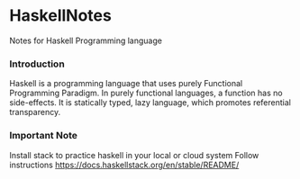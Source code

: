 # HaskellNotes
Notes for Haskell Programming language

### Introduction
Haskell is a programming language that uses purely Functional Programming Paradigm. In purely functional languages, a function has no side-effects. It is statically typed, lazy language, which promotes referential transparency.

### Important Note
Install stack to practice haskell in your local or cloud system
Follow instructions
https://docs.haskellstack.org/en/stable/README/

